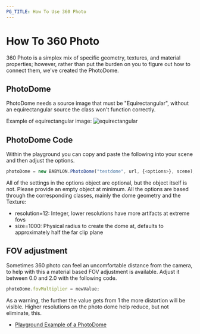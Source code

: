 ```yaml
---
PG_TITLE: How To Use 360 Photo
---
```


# How To 360 Photo
360 Photo is a simplex mix of specific geometry, textures, and material properties; however, rather than put the burden on you to figure out how to connect them, we've created the PhotoDome.

## PhotoDome
PhotoDome needs a source image that must be "Equirectangular", without an equirectangular source the class won't function correctly.

Example of equirectangular image:
![equirectangular](//playground.babylonjs.com/textures/360photo.jpg)

## PhotoDome Code
Within the playground you can copy and paste the following into your scene and then adjust the options.

```javascript
photoDome = new BABYLON.PhotoDome("testdome", url, {<options>}, scene);
```

All of the settings in the options object are optional, but the object itself is not. Please provide an empty object at minimum.
All the options are based through the corresponding classes, mainly the dome geometry and the Texture:

* resolution=12: Integer, lower resolutions have more artifacts at extreme fovs
* size=1000: Physical radius to create the dome at, defaults to approximately half the far clip plane

## FOV adjustment
Sometimes 360 photo can feel an uncomfortable distance from the camera, to help with this a material based FOV adjustment is available.
Adjust it between 0.0 and 2.0 with the following code.

```javascript
photoDome.fovMultiplier = newValue;
```

As a warning, the further the value gets from 1 the more distortion will be visible. Higher resolutions on the photo dome help reduce, but not eliminate, this.

* [Playground Example of a PhotoDome](https://www.babylonjs-playground.com/#14KRGG#0)

